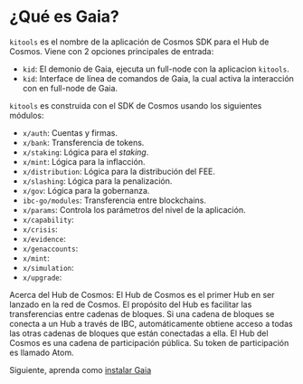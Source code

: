 <!--
order: 1
-->

# ¿Qué es Gaia?

`kitools` es el nombre de la aplicación de Cosmos SDK para el Hub de Cosmos. Viene con 2 opciones principales de entrada:

- `kid`: El demonio de Gaia, ejecuta un full-node con la aplicacion `kitools`.
- `kid`: Interface de línea de comandos de Gaia, la cual activa la interacción con en full-node de Gaia.

`kitools` es construida con el SDK de Cosmos usando los siguientes módulos:

- `x/auth`: Cuentas y firmas.
- `x/bank`: Transferencia de tokens.
- `x/staking`: Lógica para el _staking_.
- `x/mint`: Lógica para la inflacción.
- `x/distribution`: Lógica para la distribución del FEE.
- `x/slashing`: Lógica para la penalización.
- `x/gov`: Lógica para la gobernanza.
- `ibc-go/modules`: Transferencia entre blockchains.
- `x/params`: Controla los parámetros del nivel de la aplicación.
- `x/capability`:
- `x/crisis`:
- `x/evidence`:
- `x/genaccounts`:
- `x/mint`:
- `x/simulation`:
- `x/upgrade`:

Acerca del Hub de Cosmos: El Hub de Cosmos es el primer Hub en ser lanzado en la red de Cosmos. El propósito del Hub es facilitar las transferencias entre cadenas de bloques. Si una cadena de bloques se conecta a un Hub a través de IBC, automáticamente obtiene acceso a todas las otras cadenas de bloques que están conectadas a ella. El Hub del Cosmos es una cadena de participación pública. Su token de participación es llamado Atom.

Siguiente, aprenda como [instalar Gaia](./installation.md)
